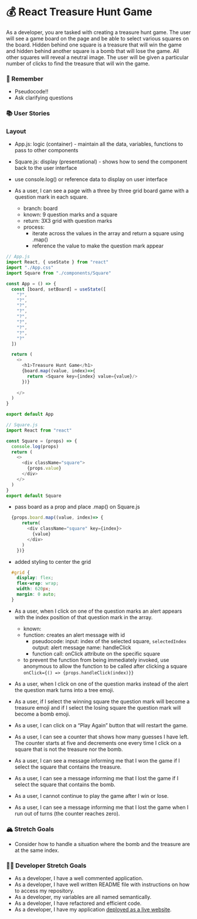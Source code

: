 # 💰 React Treasure Hunt Game

As a developer, you are tasked with creating a treasure hunt game. The user will see a game board on the page and be able to select various squares on the board. Hidden behind one square is a treasure that will win the game and hidden behind another square is a bomb that will lose the game. All other squares will reveal a neutral image. The user will be given a particular number of clicks to find the treasure that will win the game.

### 🤔 Remember

- Pseudocode!!
- Ask clarifying questions

### 📚 User Stories

### Layout
- App.js: logic (container) - maintain all the data, variables, functions to pass to other components
- Square.js: display (presentational) - shows how to send the component back to the user interface
- use console.log() or reference data to display on user interface

- As a user, I can see a page with a three by three grid board game with a question mark in each square.
  - branch: board
  - known: 9 question marks and a square
  - return: 3X3 grid with question marks
  - process:
      - iterate across the values in the array and return a square using .map()
      - reference the value to make the question mark appear
```js
// App.js
import React, { useState } from "react"
import "./App.css"
import Square from "./components/Square"

const App = () => {
  const [board, setBoard] = useState([
    "?",
    "?",
    "?",
    "?",
    "?",
    "?",
    "?",
    "?",
    "?"
  ])

  return (
    <>
      <h1>Treasure Hunt Game</h1>
      {board.map((value, index)=>{
        return <Square key={index} value={value}/>
      })}
      
    </>
  )
}

export default App

// Square.js
import React from "react"

const Square = (props) => {
  console.log(props)
  return (
    <>
      <div className="square">
        {props.value}
      </div>
    </>
  )
}
export default Square
```
  - pass board as a prop and place .map() on Square.js
  ```js
    {props.board.map((value, index)=> {
        return(
          <div className="square" key={index}>
            {value}
          </div>
        )
      })} 
  ```
  - added styling to center the grid
  ```css
    #grid {
      display: flex;
      flex-wrap: wrap;
      width: 620px;
      margin: 0 auto;
    }
  ```

- As a user, when I click on one of the question marks an alert appears with the index position of that question mark in the array.
  - known: 
  - function: creates an alert message with id
    - pseudocode:
      input: index of the selected square, `selectedIndex`
      output: alert message
      name: handleClick
    - function call: onClick attribute on the specific square
  - to prevent the function from being immediately invoked, use anonymous to allow the function to be called after clicking a square
  `onClick={() => {props.handleClick(index)}}`

- As a user, when I click on one of the question marks instead of the alert the question mark turns into a tree emoji.
- As a user, if I select the winning square the question mark will become a treasure emoji and if I select the losing square the question mark will become a bomb emoji.
- As a user, I can click on a “Play Again” button that will restart the game.
- As a user, I can see a counter that shows how many guesses I have left. The counter starts at five and decrements one every time I click on a square that is not the treasure nor the bomb.
- As a user, I can see a message informing me that I won the game if I select the square that contains the treasure.
- As a user, I can see a message informing me that I lost the game if I select the square that contains the bomb.
- As a user, I cannot continue to play the game after I win or lose.
- As a user, I can see a message informing me that I lost the game when I run out of turns (the counter reaches zero).

### 🏔 Stretch Goals

- Consider how to handle a situation where the bomb and the treasure are at the same index.

### 👩‍💻 Developer Stretch Goals

- As a developer, I have a well commented application.
- As a developer, I have well written README file with instructions on how to access my repository.
- As a developer, my variables are all named semantically.
- As a developer, I have refactored and efficient code.
- As a developer, I have my application [deployed as a live website](https://render.com/docs/deploy-create-react-app).